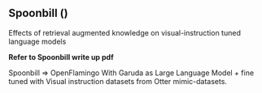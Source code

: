 ## Spoonbill ()

Effects of retrieval augmented knowledge on visual-instruction tuned language models

**Refer to Spoonbill write up pdf** 

Spoonbill => OpenFlamingo With Garuda as Large Language Model + fine tuned with Visual instruction datasets from Otter mimic-datasets. 


